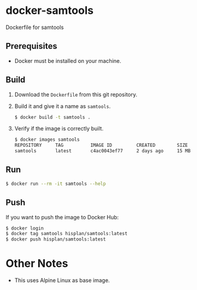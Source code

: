 # docker-samtools

Dockerfile for samtools

## Prerequisites

- Docker must be installed on your machine.

## Build

1. Download the `Dockerfile` from this git repository.

1. Build it and give it a name as `samtools`.

    ```bash
    $ docker build -t samtools .
    ```

1. Verify if the image is correctly built.

    ```bash
    $ docker images samtools
    REPOSITORY     TAG          IMAGE ID         CREATED        SIZE
    samtools       latest       c4ac0043ef77     2 days ago     15 MB
    ```

## Run

```bash
$ docker run --rm -it samtools --help
```

## Push

If you want to push the image to Docker Hub:

```bash
$ docker login
$ docker tag samtools hisplan/samtools:latest
$ docker push hisplan/samtools:latest
```

# Other Notes

- This uses Alpine Linux as base image.
